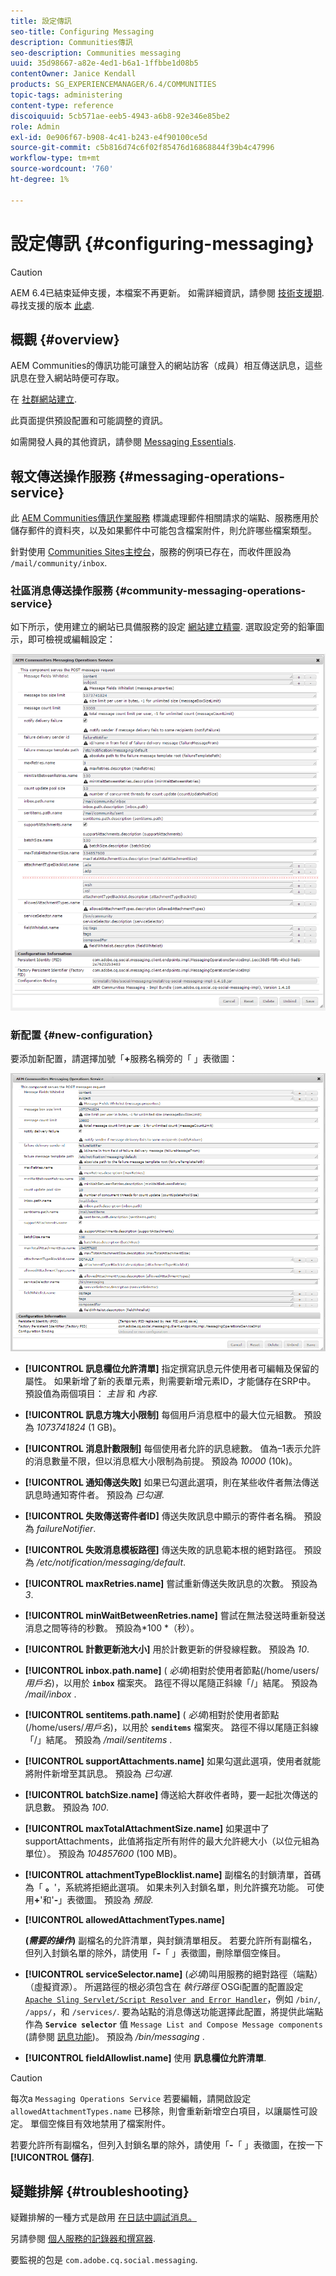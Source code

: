 ```yaml
---
title: 設定傳訊
seo-title: Configuring Messaging
description: Communities傳訊
seo-description: Communities messaging
uuid: 35d98667-a82e-4ed1-b6a1-1ffbbe1d08b5
contentOwner: Janice Kendall
products: SG_EXPERIENCEMANAGER/6.4/COMMUNITIES
topic-tags: administering
content-type: reference
discoiquuid: 5cb571ae-eeb5-4943-a6b8-92e346e85be2
role: Admin
exl-id: 0e906f67-b908-4c41-b243-e4f90100ce5d
source-git-commit: c5b816d74c6f02f85476d16868844f39b4c47996
workflow-type: tm+mt
source-wordcount: '760'
ht-degree: 1%

---
```


# 設定傳訊 {#configuring-messaging}

>[!CAUTION]
>
>AEM 6.4已結束延伸支援，本檔案不再更新。 如需詳細資訊，請參閱 [技術支援期](https://helpx.adobe.com//tw/support/programs/eol-matrix.html). 尋找支援的版本 [此處](https://experienceleague.adobe.com/docs/).

## 概觀 {#overview}

AEM Communities的傳訊功能可讓登入的網站訪客（成員）相互傳送訊息，這些訊息在登入網站時便可存取。

在 [社群網站建立](sites-console.md).

此頁面提供預設配置和可能調整的資訊。

如需開發人員的其他資訊，請參閱 [Messaging Essentials](essentials-messaging.md).

## 報文傳送操作服務 {#messaging-operations-service}

此 [AEM Communities傳訊作業服務](http://localhost:4502/system/console/configMgr/com.adobe.cq.social.messaging.client.endpoints.impl.MessagingOperationsServiceImpl) 標識處理郵件相關請求的端點、服務應用於儲存郵件的資料夾，以及如果郵件中可能包含檔案附件，則允許哪些檔案類型。

針對使用 [Communities Sites主控台](sites-console.md)，服務的例項已存在，而收件匣設為 `/mail/community/inbox`.

### 社區消息傳送操作服務 {#community-messaging-operations-service}

如下所示，使用建立的網站已具備服務的設定 [網站建立精靈](sites-console.md). 選取設定旁的鉛筆圖示，即可檢視或編輯設定：

![chlimage_1-63](assets/chlimage_1-63.png)

### 新配置 {#new-configuration}

要添加新配置，請選擇加號「**+**&#x200B;服務名稱旁的「 」表徵圖：

![chlimage_1-64](assets/chlimage_1-64.png)

* **[!UICONTROL 訊息欄位允許清單]**
指定撰寫訊息元件使用者可編輯及保留的屬性。 如果新增了新的表單元素，則需要新增元素ID，才能儲存在SRP中。 預設值為兩個項目： 
*主旨* 和 *內容*.

* **[!UICONTROL 訊息方塊大小限制]**
每個用戶消息框中的最大位元組數。 預設為 
*1073741824* (1 GB)。

* **[!UICONTROL 消息計數限制]**
每個使用者允許的訊息總數。 值為–1表示允許的消息數量不限，但以消息框大小限制為前提。 預設為 
*10000* (10k)。

* **[!UICONTROL 通知傳送失敗]**
如果已勾選此選項，則在某些收件者無法傳送訊息時通知寄件者。 預設為 
*已勾選*.

* **[!UICONTROL 失敗傳送寄件者ID]**
傳送失敗訊息中顯示的寄件者名稱。 預設為 
*failureNotifier*.

* **[!UICONTROL 失敗消息模板路徑]**
傳送失敗的訊息範本根的絕對路徑。 預設為 
*/etc/notification/messaging/default*.

* **[!UICONTROL maxRetries.name]**
嘗試重新傳送失敗訊息的次數。 預設為 
*3*.

* **[!UICONTROL minWaitBetweenRetries.name]**
嘗試在無法發送時重新發送消息之間等待的秒數。 預設為*100 *（秒）。

* **[!UICONTROL 計數更新池大小]**
用於計數更新的併發線程數。 預設為 
*10*.

* **[!UICONTROL inbox.path.name]**
(
*必填*)相對於使用者節點(/home/users/*用戶名*)，以用於 **`inbox`** 檔案夾。 路徑不得以尾隨正斜線「/」結尾。 預設為 */mail/inbox* .

* **[!UICONTROL sentitems.path.name]**
(
*必填*)相對於使用者節點(/home/users/*用戶名*)，以用於 **`senditems`** 檔案夾。 路徑不得以尾隨正斜線「/」結尾。 預設為 */mail/sentitems* .

* **[!UICONTROL supportAttachments.name]**
如果勾選此選項，使用者就能將附件新增至其訊息。 預設為 
*已勾選*.

* **[!UICONTROL batchSize.name]**
傳送給大群收件者時，要一起批次傳送的訊息數。 預設為 
*100*.

* **[!UICONTROL maxTotalAttachmentSize.name]**
如果選中了supportAttachments，此值將指定所有附件的最大允許總大小（以位元組為單位）。 預設為 
*104857600* (100 MB)。

* **[!UICONTROL attachmentTypeBlocklist.name]**
副檔名的封鎖清單，首碼為「
**。**&#39;，系統將拒絕此選項。 如果未列入封鎖名單，則允許擴充功能。 可使用&#x200B;**+**&#39;和&#39;**-**」表徵圖。 預設為 *預設*.

* **[!UICONTROL allowedAttachmentTypes.name]**

   **(*需要的操作*)** 副檔名的允許清單，與封鎖清單相反。 若要允許所有副檔名，但列入封鎖名單的除外，請使用「**-**「 」表徵圖，刪除單個空條目。

* **[!UICONTROL serviceSelector.name]**
(*必填*)叫用服務的絕對路徑（端點）（虛擬資源）。 所選路徑的根必須包含在 *執行路徑* OSGi配置的配置設定 [ `Apache Sling Servlet/Script Resolver and Error Handler`](http://localhost:4502/system/console/configMgr/org.apache.sling.servlets.resolver.SlingServletResolver)，例如 `/bin/`, `/apps/`，和 `/services/`. 要為站點的消息傳送功能選擇此配置，將提供此端點作為 **`Service selector`** 值 `Message List and Compose Message components` (請參閱 [訊息功能](configure-messaging.md))。 預設為 */bin/messaging* .

* **[!UICONTROL fieldAllowlist.name]**
使用 
**訊息欄位允許清單**.

>[!CAUTION]
>
>每次a `Messaging Operations Service` 若要編輯，請開啟設定 `allowedAttachmentTypes.name` 已移除，則會重新新增空白項目，以讓屬性可設定。 單個空條目有效地禁用了檔案附件。
>
>若要允許所有副檔名，但列入封鎖名單的除外，請使用「**-**「 」表徵圖，在按一下 **[!UICONTROL 儲存]**.

## 疑難排解 {#troubleshooting}

疑難排解的一種方式是啟用 [在日誌中調試消息。](../../help/sites-administering/troubleshooting.md)

另請參閱 [個人服務的記錄器和撰寫器](../../help/sites-deploying/configure-logging.md#loggers-and-writers-for-individual-services).

要監視的包是 `com.adobe.cq.social.messaging`.
